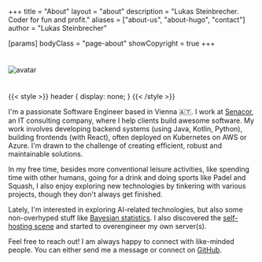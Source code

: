 +++
title = "About"
layout = "about"
description = "Lukas Steinbrecher. Coder for fun and profit."
aliases = ["about-us", "about-hugo", "contact"]
author = "Lukas Steinbrecher"

[params]
  bodyClass = "page-about"
  showCopyright = true
+++

<div class="avatar centered" style="margin: 2.3rem 0">
  <img src="/images/lukas.jpg" alt="avatar">
</div>

{{< style >}}
header {
  display: none;
}
{{< /style >}}

I'm a passionate Software Engineer based in Vienna 🇦🇹. I work at [Senacor](https://senacor.com/en/), an IT consulting company, where I help clients build awesome software. My work involves developing backend systems (using Java, Kotlin, Python), building frontends (with React), often deployed on Kubernetes on AWS or Azure. I'm drawn to the challenge of creating efficient, robust and maintainable solutions.

In my free time, besides more conventional leisure activities, like spending time with other humans, going for a drink and doing sports like Padel and Squash, I also enjoy exploring new technologies by tinkering with various projects, though they don't always get finished.

Lately, I'm interested in exploring AI-related technologies, but also some non-overhyped stuff like [Bayesian statistics](https://www.pymc.io/welcome.html). I also discovered the [self-hosting scene](https://www.reddit.com/r/selfhosted/) and started to overengineer my own server(s).

Feel free to reach out! I am always happy to connect with like-minded people. You can either send me a message or connect on [GitHub](https://github.com/lukstei).
